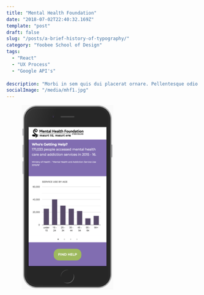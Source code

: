 ```yaml
---
title: "Mental Health Foundation"
date: "2018-07-02T22:40:32.169Z"
template: "post"
draft: false
slug: "/posts/a-brief-history-of-typography/"
category: "Yoobee School of Design"
tags:
  - "React"
  - "UX Process"
  - "Google API's"
  
description: "Morbi in sem quis dui placerat ornare. Pellentesque odio nisi, euismod in, pharetra a, ultricies in, diam. Sed arcu. Cras consequat."
socialImage: "/media/mhf1.jpg"
---
```


<figure class="float-right" style="width: 240px">
	<img src="/media/mhf2.jpg" alt="Gutenberg">
</figure>


